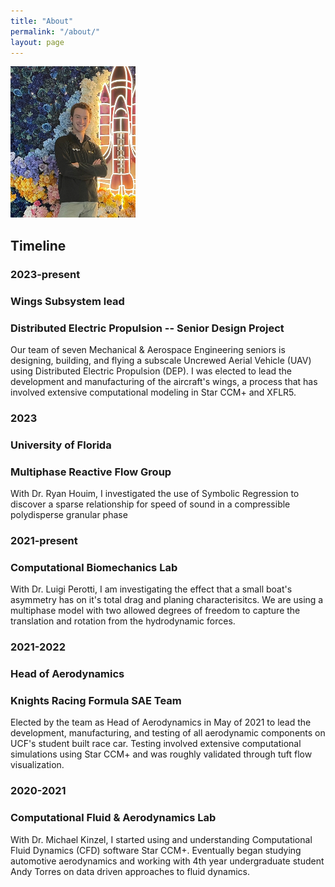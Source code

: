 ```yaml
---
title: "About"
permalink: "/about/"
layout: page
---
```

![celeste](celeste.jpg)

## Timeline

### 2023-present
### Wings Subsystem lead
### Distributed Electric Propulsion -- Senior Design Project
Our team of seven Mechanical & Aerospace Engineering seniors is designing, building, and flying a subscale Uncrewed Aerial Vehicle (UAV) using Distributed Electric Propulsion (DEP). I was elected to lead the development and manufacturing of the aircraft's wings, a process that has involved extensive computational modeling in Star CCM+ and XFLR5.

### 2023
### University of Florida
### Multiphase Reactive Flow Group
With Dr. Ryan Houim, I investigated the use of Symbolic Regression to discover a sparse relationship for speed of sound in a compressible polydisperse granular phase

### 2021-present
### Computational Biomechanics Lab
With Dr. Luigi Perotti, I am investigating the effect that a small boat's asymmetry has on it's total drag and planing characterisitcs. We are using a multiphase model with two allowed degrees of freedom to capture the translation and rotation from the hydrodynamic forces.

### 2021-2022
### Head of Aerodynamics
### Knights Racing Formula SAE Team
Elected by the team as Head of Aerodynamics in May of 2021 to lead the development, manufacturing, and testing of all aerodynamic components on UCF's student built race car. Testing involved extensive computational simulations using Star CCM+ and was roughly validated through tuft flow visualization.


### 2020-2021
### Computational Fluid & Aerodynamics Lab
With Dr. Michael Kinzel, I started using and understanding Computational Fluid Dynamics (CFD) software Star CCM+. Eventually began studying automotive aerodynamics and working with 4th year undergraduate student Andy Torres on data driven approaches to fluid dynamics.









